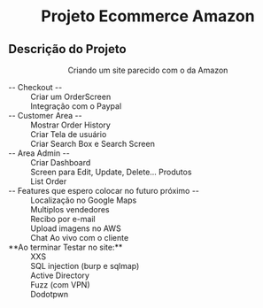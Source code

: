 <h1 align="center">Projeto Ecommerce Amazon</h1>

## Descrição do Projeto

<p align="center">Criando um site parecido com o da Amazon </p>


<title>Faltando:</title>

<body>
<dl>
<dt>-- Checkout --</dt>
<dd>Criar um OrderScreen</dd>
<dd>Integração com o Paypal</dd>

<dt>-- Customer Area --</dt>
<dd>Mostrar Order History</dd>
<dd>Criar Tela de usuário</dd>
<dd>Criar Search Box e Search Screen</dd>

<dt>-- Area Admin --</dt>
<dd>Criar Dashboard</dd>
<dd>Screen para Edit, Update, Delete... Produtos</dd>
<dd>List Order</dd>

<dt>-- Features que espero colocar no futuro próximo --</dt>
<dd>Localização no Google Maps</dd>
<dd>Multiplos vendedores</dd>
<dd>Recibo por e-mail</dd>
<dd>Upload imagens no AWS</dd>
<dd>Chat Ao vivo com o cliente</dd>

<dt> **Ao terminar Testar no site:**</dt>
<dd>XXS</dd>
<dd>SQL injection (burp e sqlmap)</dd>
<dd>Active Directory</dd>
<dd>Fuzz (com VPN)</dd>
<dd>Dodotpwn</dd>
</dl>
